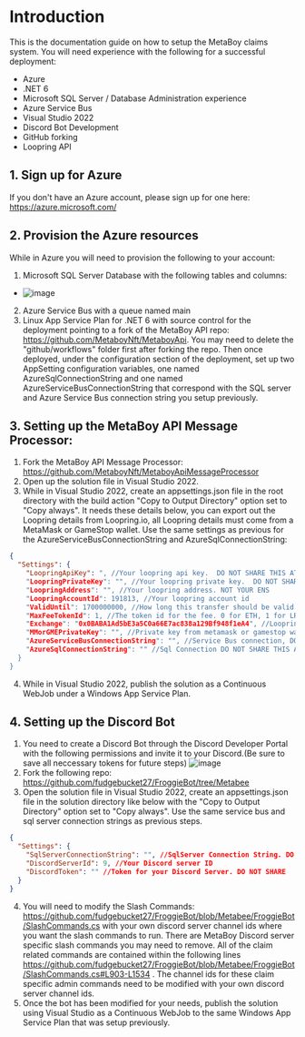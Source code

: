 # Introduction
This is the documentation guide on how to setup the MetaBoy claims system. You will need experience with the following for a successful deployment:

- Azure
- .NET 6
- Microsoft SQL Server / Database Administration experience
- Azure Service Bus
- Visual Studio 2022
- Discord Bot Development
- GitHub forking
- Loopring API

## 1. Sign up for Azure
If you don't have an Azure account, please sign up for one here: https://azure.microsoft.com/

## 2. Provision the Azure resources
While in Azure you will need to provision the following to your account:

1. Microsoft SQL Server Database with the following tables and columns:
- ![image](https://user-images.githubusercontent.com/5258063/202931174-3af41ea3-cdca-4143-b0a4-c735915e5fe1.png)
2. Azure Service Bus with a queue named main
3. Linux App Service Plan for .NET 6 with source control for the deployment pointing to a fork of the MetaBoy API repo: https://github.com/MetaboyNft/MetaboyApi. You may need to delete the "github/workflows" folder first after forking the repo. Then once deployed, under the configuration section of the deployment, set up two AppSetting configuration variables, one named AzureSqlConnectionString and one named AzureServiceBusConnectionString that correspond with the SQL server and Azure Service Bus connection string you setup previously.

 ## 3. Setting up the MetaBoy API Message Processor:
1. Fork the MetaBoy API Message Processor: https://github.com/MetaboyNft/MetaboyApiMessageProcessor
2. Open up the solution file in Visual Studio 2022. 
3. While in Visual Studio 2022, create an appsettings.json file in the root directory with the build action "Copy to Output Directory" option set to "Copy always". It needs these details below, you can export out the Loopring details from Loopring.io, all Loopring details must come from a MetaMask or GameStop wallet. Use the same settings as previous for the AzureServiceBusConnectionString and AzureSqlConnectionString:
```json
{
  "Settings": {
    "LoopringApiKey": ", //Your loopring api key.  DO NOT SHARE THIS AT ALL.
    "LoopringPrivateKey": "", //Your loopring private key.  DO NOT SHARE THIS AT ALL.
    "LoopringAddress": "", //Your loopring address. NOT YOUR ENS
    "LoopringAccountId": 191813, //Your loopring account id
    "ValidUntil": 1700000000, //How long this transfer should be valid for. Shouldn't have to change this value
    "MaxFeeTokenId": 1, //The token id for the fee. 0 for ETH, 1 for LRC
    "Exchange": "0x0BABA1Ad5bE3a5C0a66E7ac838a129Bf948f1eA4", //Loopring Exchange address,
    "MMorGMEPrivateKey": "", //Private key from metamask or gamestop wallet. DO NOT SHARE THIS AT ALL.
    "AzureServiceBusConnectionString": "", //Service Bus connection, DO NOT SHARE THIS AT ALL
    "AzureSqlConnectionString": "" //Sql Connection DO NOT SHARE THIS AT ALL
  }
}
```
4. While in Visual Studio 2022, publish the solution as a Continuous WebJob under a Windows App Service Plan.

## 4. Setting up the Discord Bot
1. You need to create a Discord Bot through the Discord Developer Portal with the following permissions and invite it to your Discord.(Be sure to save all neccessary tokens for future steps)
![image](https://user-images.githubusercontent.com/5258063/202933785-d37aee16-6e17-4031-9aeb-aec8dfe9a2fd.png)
2. Fork the following repo: https://github.com/fudgebucket27/FroggieBot/tree/Metabee 
3. Open the solution file in Visual Studio 2022, create an appsettings.json file in the solution directory like below with the "Copy to Output Directory" option set to "Copy always". Use the same service bus and sql server connection strings as previous steps.
```json
{
  "Settings": {
    "SqlServerConnectionString": "", //SqlServer Connection String. DO NOT SHARE
    "DiscordServerId": 9, //Your Discord server ID
    "DiscordToken": "" //Token for your Discord Server. DO NOT SHARE
  }
}
```
4. You will need to modify the Slash Commands: https://github.com/fudgebucket27/FroggieBot/blob/Metabee/FroggieBot/SlashCommands.cs with your own discord server channel ids where you want the slash commands to run. There are MetaBoy Discord server specific slash commands you may need to remove. All of the claim related commands are contained within the following lines https://github.com/fudgebucket27/FroggieBot/blob/Metabee/FroggieBot/SlashCommands.cs#L903-L1534 . The channel ids for these claim specific admin commands need to be modified with your own discord server channel ids.
5. Once the bot has been modified for your needs, publish the solution using Visual Studio as a Continuous WebJob to the same Windows App Service Plan that was setup previously.
